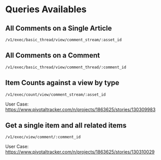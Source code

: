 # Queries Availables

## All Comments on a Single Article

```
/v1/exec/basic_thread/view/comment_stream/:asset_id
```

## All Comments on a Comment

```
/v1/exec/basic_thread/view/comment_thread/:comment_id
```

## Item Counts against a view by type

```
/v1/exec/count/view/comment_stream/:asset_id
```
User Case: https://www.pivotaltracker.com/n/projects/1863625/stories/130309983

## Get a single item and all related items

```
/v1/exec/view/comment/:comment_id
```

User Case: https://www.pivotaltracker.com/n/projects/1863625/stories/130310029
